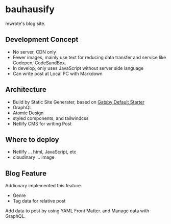 # bauhausify

mwrote's blog site.

## Development Concept
- No server, CDN only
- Fewer images, mainly use text for reducing data transfer and service like Codepen, CodeSandBox.
- In develop, only uses JavaScript without server side language
- Can write post at Local PC with Markdown

## Architecture

- Build by Static Site Generater, based on [Gatsby Default Starter](https://github.com/gatsbyjs/gatsby-starter-default)
- GraphQL
- Atomic Design
- styled components, and tailwindcss
- Netlify CMS for writing Post

## Where to deploy

- Netlify ... html, JavaScript, etc
- cloudinary ... image

## Blog Feature

Addionary implemented this feature.

- Genre
- Tag data for relative post

Add data to post by using YAML Front Matter.
and Manage data with GraphQL.
